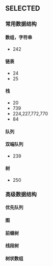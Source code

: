 ## SELECTED

### 常用数据结构

#### 数组，字符串

- 242

#### 链表

- 24
- 25

#### 栈

- 20
- 739
- 224,227,772,770
- 84

#### 队列


#### 双端队列

- 239

#### 树

- 250 


### 高级数据结构

#### 优先队列

#### 图

#### 前缀树

#### 线段树

#### 树状数组
